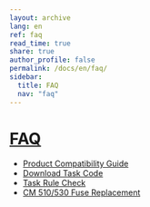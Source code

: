 ```yaml
---
layout: archive
lang: en
ref: faq
read_time: true
share: true
author_profile: false
permalink: /docs/en/faq/
sidebar:
  title: FAQ
  nav: "faq"
---
```


# [FAQ](#faq)
- [Product Compatibility Guide](/docs/en/parts/controller/controller_compatibility/)
- [Download Task Code](/docs/en/faq/download_task_code/)
- [Task Rule Check](/docs/en/software/rplus1/task/task_misc/#rule-check)
- [CM 510/530 Fuse Replacement](/docs/en/faq/cm_510_530_fuse/)
